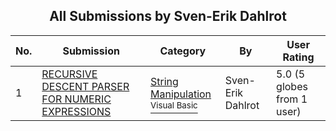 ﻿<div align="center">

## All Submissions by Sven\-Erik Dahlrot

</div>

No.  | Submission | Category | By   | User Rating
---- | ---------- | -------- | ---- | -----------
1 | [RECURSIVE DESCENT PARSER FOR NUMERIC EXPRESSIONS<br />](https://github.com/Planet-Source-Code/sven-erik-dahlrot-recursive-descent-parser-for-numeric-expressions__1-985) | [String Manipulation<br /><sup>Visual Basic</sup>](../ByCategory/string-manipulation__1-5.md) | Sven\-Erik Dahlrot | 5.0 (5 globes from 1 user)
